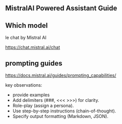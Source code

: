 ## MistralAI Powered Assistant Guide

## Which model

le chat by Mistral AI

https://chat.mistral.ai/chat

## prompting guides

https://docs.mistral.ai/guides/prompting_capabilities/

key observations: 

- provide examples 
- Add delimiters (###, <<< >>>) for clarity.
- Role-play (assign a persona).
- Use step-by-step instructions (chain-of-thought).
- Specify output formatting (Markdown, JSON).